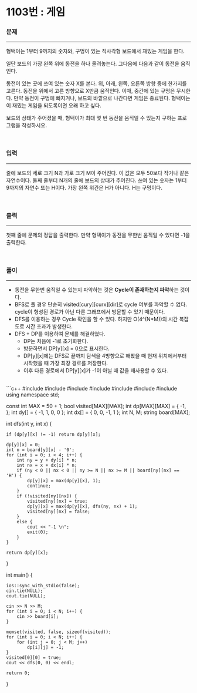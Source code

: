 1103번 : 게임
===
### 문제
---
형택이는 1부터 9까지의 숫자와, 구멍이 있는 직사각형 보드에서 재밌는 게임을 한다.

일단 보드의 가장 왼쪽 위에 동전을 하나 올려놓는다. 그다음에 다음과 같이 동전을 움직인다.

동전이 있는 곳에 쓰여 있는 숫자 X를 본다.
위, 아래, 왼쪽, 오른쪽 방향 중에 한가지를 고른다.
동전을 위에서 고른 방향으로 X만큼 움직인다. 이때, 중간에 있는 구멍은 무시한다.
만약 동전이 구멍에 빠지거나, 보드의 바깥으로 나간다면 게임은 종료된다. 형택이는 이 재밌는 게임을 되도록이면 오래 하고 싶다.

보드의 상태가 주어졌을 때, 형택이가 최대 몇 번 동전을 움직일 수 있는지 구하는 프로그램을 작성하시오.

<br>

### 입력
---
줄에 보드의 세로 크기 N과 가로 크기 M이 주어진다. 이 값은 모두 50보다 작거나 같은 자연수이다. 둘째 줄부터 N개의 줄에 보드의 상태가 주어진다. 쓰여 있는 숫자는 1부터 9까지의 자연수 또는 H이다. 가장 왼쪽 위칸은 H가 아니다. H는 구멍이다.

<br>

### 출력
---
첫째 줄에 문제의 정답을 출력한다. 만약 형택이가 동전을 무한번 움직일 수 있다면 -1을 출력한다.

<br>

### 풀이
---

- 동전을 무한번 움직일 수 있는지 파악하는 것은 **Cycle이 존재하는지 파악**하는 것이다.
- BFS로 풀 경우 단순히 visited[cury][curx][dir]로 cycle 여부를 파악할 수 없다. cycle이 형성된 경로가 아닌 다른 그래프에서 방문할 수 있기 때문이다.
- DFS를 이용하는 경우 Cycle 확인을 할 수 있다. 하지만 O(4^(N*M))의 시간 복잡도로 시간 초과가 발생한다.
- DFS + DP를 이용하여 문제를 해결하였다.
  - DP는 처음에 -1로 초기화한다.
  - 방문하면서 DP[y][x] = 0으로 표시한다.
  - DP[y][x]에는 DFS로 끝까지 탐색을 4방향으로 해봤을 때 현재 위치에서부터 시작했을 때 가장 최장 경로를 저장한다.
  - 이후 다른 경로에서 DP[y][x]가 -1이 아닐 때 값을 재사용할 수 있다.


<br>
```c++
#include <string>
#include <vector>
#include <iostream>
#include <algorithm>
#include <map>
#include <queue>
#include <memory.h>
using namespace std;

const int MAX = 50 + 1;
bool visited[MAX][MAX];
int dp[MAX][MAX] = { -1, };
int dy[] = { -1, 1, 0, 0 };
int dx[] = { 0, 0, -1, 1 };
int N, M;
string board[MAX];


int dfs(int y, int x) {

	if (dp[y][x] != -1) return dp[y][x];

	dp[y][x] = 0;
	int n = board[y][x] - '0';
	for (int i = 0; i < 4; i++) {
		int ny = y + dy[i] * n;
		int nx = x + dx[i] * n;
		if (ny < 0 || nx < 0 || ny >= N || nx >= M || board[ny][nx] == 'H') {
			dp[y][x] = max(dp[y][x], 1);
			continue;
		}
		if (!visited[ny][nx]) {
			visited[ny][nx] = true;
			dp[y][x] = max(dp[y][x], dfs(ny, nx) + 1);
			visited[ny][nx] = false;
		}
		else {
			cout << "-1 \n";
			exit(0);
		}
	}

	return dp[y][x];

}

int main() {

	ios::sync_with_stdio(false);
	cin.tie(NULL);
	cout.tie(NULL);

	cin >> N >> M;
	for (int i = 0; i < N; i++) {
		cin >> board[i];
	}

	memset(visited, false, sizeof(visited));
	for (int i = 0; i < N; i++) {
		for (int j = 0; j < M; j++)
			dp[i][j] = -1;
	}
	visited[0][0] = true;
	cout << dfs(0, 0) << endl;

	return 0;

}

```
